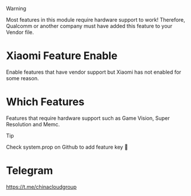 > [!WARNING]
> Most features in this module require hardware support to work! Therefore, Qualcomm or another company must have added this feature to your Vendor file.
# Xiaomi Feature Enable
Enable features that have vendor support but Xiaomi has not enabled for some reason.

# Which Features
Features that require hardware support such as Game Vision, Super Resolution and Memc.

> [!TIP]
> Check system.prop on Github to add feature key 🥰
# Telegram
https://t.me/chinacloudgroup
